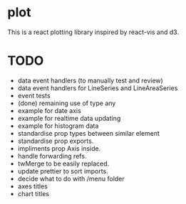 # plot

This is a react plotting library inspired by react-vis and d3.

# TODO

- data event handlers (to manually test and review)
- data event handlers for LineSeries and LineAreaSeries
- event tests
- (done) remaining use of type any
- example for date axis
- example for realtime data updating
- example for histogram data
- standardise prop types between similar element
- standardise prop exports.
- impliments prop Axis inside.
- handle forwarding refs.
- twMerge to be easily replaced.
- update prettier to sort imports.
- decide what to do with /menu folder
- axes titles
- chart titles
